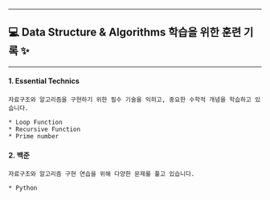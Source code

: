 
---
## 💻 Data Structure & Algorithms 학습을 위한 훈련 기록 ✨
---
#### 1. Essential Technics
>>
    자료구조와 알고리즘을 구현하기 위한 필수 기술을 익히고, 중요한 수학적 개념을 학습하고 있습니다.
>>
    * Loop Function
    * Recursive Function
    * Prime number


#### 2. 백준
>>
    자료구조와 알고리즘 구현 연습을 위해 다양한 문제를 풀고 있습니다.
>>
    * Python
